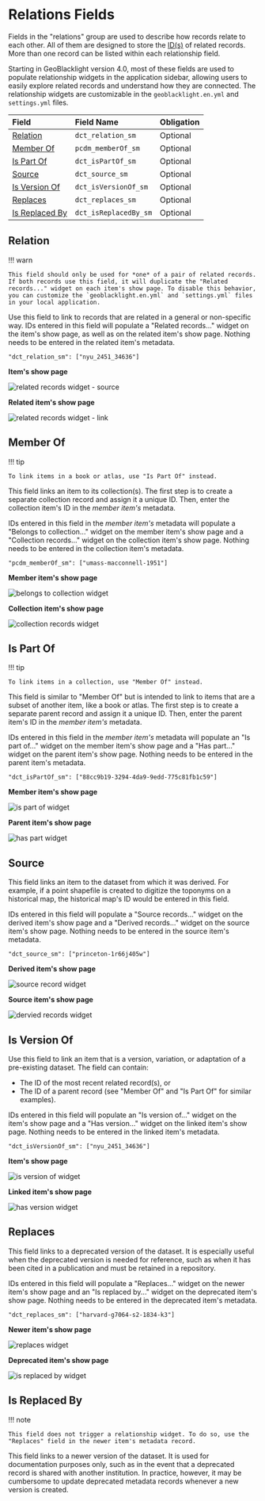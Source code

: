 # Relations Fields

Fields in the "relations" group are used to describe how records relate to each other. All of them are designed to store the [ID(s)](https://opengeometadata.org/ogm-aardvark/#id) of related records. More than one record can be listed within each relationship field.

Starting in GeoBlacklight version 4.0, most of these fields are used to populate relationship widgets in the application sidebar, allowing users to easily explore related records and understand how they are connected. The relationship widgets are customizable in the `geoblacklight.en.yml` and `settings.yml` files.


| Field | Field Name | Obligation |
|:------|:-----------|:-----------|
| [Relation](../ogm-aardvark/#relation) | `dct_relation_sm` | Optional |
| [Member Of](../ogm-aardvark/#member-of)| `pcdm_memberOf_sm` | Optional |
| [Is Part Of](../ogm-aardvark/#is-part-of) | `dct_isPartOf_sm` | Optional |
| [Source](../ogm-aardvark/#source) | `dct_source_sm` | Optional |
| [Is Version Of](../ogm-aardvark/#is-version-of) | `dct_isVersionOf_sm` | Optional |
| [Replaces](../ogm-aardvark/#replaces) | `dct_replaces_sm` | Optional |
| [Is Replaced By](../ogm-aardvark/#is-replaced-by) | `dct_isReplacedBy_sm` | Optional |

## Relation

!!! warn

	This field should only be used for *one* of a pair of related records. If both records use this field, it will duplicate the "Related records..." widget on each item's show page. To disable this behavior, you can customize the `geoblacklight.en.yml` and `settings.yml` files in your local application.

Use this field to link to records that are related in a general or non-specific way. IDs entered in this field will populate a "Related records..." widget on the item's show page, as well as on the related item's show page. Nothing needs to be entered in the related item's metadata.

```
"dct_relation_sm": ["nyu_2451_34636"]
```

**Item's show page**

![related records widget - source](images/rel-related-record-source.png)

**Related item's show page**

![related records widget - link](images/rel-related-record-link.png)

## Member Of

!!! tip

	To link items in a book or atlas, use "Is Part Of" instead.

This field links an item to its collection(s). The first step is to create a separate collection record and assign it a unique ID. Then, enter the collection item's ID in the *member item's* metadata.

IDs entered in this field in the *member item's* metadata will populate a "Belongs to collection..." widget on the member item's show page and a "Collection records..." widget on the collection item's show page. Nothing needs to be entered in the collection item's metadata.

```
"pcdm_memberOf_sm": ["umass-macconnell-1951"]
```

**Member item's show page**

![belongs to collection widget](images/rel-belongs-collection.png)

**Collection item's show page**

![collection records widget](images/rel-collection-records.png)

## Is Part Of

!!! tip

	To link items in a collection, use "Member Of" instead.

This field is similar to "Member Of" but is intended to link to items that are a subset of another item, like a book or atlas. The first step is to create a separate parent record and assign it a unique ID. Then, enter the parent item's ID in the *member item's* metadata.

IDs entered in this field in the *member item's* metadata will populate an "Is part of..." widget on the member item's show page and a "Has part..." widget on the parent item's show page. Nothing needs to be entered in the parent item's metadata.

```
"dct_isPartOf_sm": ["88cc9b19-3294-4da9-9edd-775c81fb1c59"]
```

**Member item's show page**

![is part of widget](images/rel-is-part-of.png)

**Parent item's show page**

![has part widget](images/rel-has-part.png)

## Source

This field links an item to the dataset from which it was derived. For example, if a point shapefile is created to digitize the toponyms on a historical map, the historical map's ID would be entered in this field.

IDs entered in this field will populate a "Source records..." widget on the derived item's show page and a "Derived records..." widget on the source item's show page. Nothing needs to be entered in the source item's metadata.

```
"dct_source_sm": ["princeton-1r66j405w"]
```

**Derived item's show page**

![source record widget](images/rel-source-records.png)

**Source item's show page**

![dervied records widget](images/rel-derived-records.png)

## Is Version Of

Use this field to link an item that is a version, variation, or adaptation of a pre-existing dataset. The field can contain:

* The ID of the most recent related record(s), or
* The ID of a parent record (see "Member Of" and "Is Part Of" for similar examples).

IDs entered in this field will populate an "Is version of..." widget on the item's show page and a "Has version..." widget on the linked item's show page. Nothing needs to be entered in the linked item's metadata.

```
"dct_isVersionOf_sm": ["nyu_2451_34636"]
```

**Item's show page**

![is version of widget](images/rel-is-version-of.png)

**Linked item's show page**

![has version widget](images/rel-has-version.png)

## Replaces

This field links to a deprecated version of the dataset. It is especially useful when the deprecated version is needed for reference, such as when it has been cited in a publication and must be retained in a repository.

IDs entered in this field will populate a "Replaces..." widget on the newer item's show page and an "Is replaced by..." widget on the deprecated item's show page. Nothing needs to be entered in the deprecated item's metadata.

```
"dct_replaces_sm": ["harvard-g7064-s2-1834-k3"]
```

**Newer item's show page**

![replaces widget](images/rel-replaces.png)

**Deprecated item's show page**

![is replaced by widget](images/rel-is-replaced-by.png)

## Is Replaced By

!!! note

	This field does not trigger a relationship widget. To do so, use the "Replaces" field in the newer item's metadata record.

This field links to a newer version of the dataset. It is used for documentation purposes only, such as in the event that a deprecated record is shared with another institution. In practice, however, it may be cumbersome to update deprecated metadata records whenever a new version is created.
